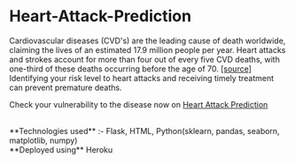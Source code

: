 # Heart-Attack-Prediction
Cardiovascular diseases (CVD's) are the leading cause of death worldwide, claiming the lives of an estimated 17.9 million people per year. Heart attacks and strokes account for more than four out of every five CVD deaths, with one-third of these deaths occurring before the age of 70. [[source]](https://www.who.int/health-topics/cardiovascular-diseases#tab=tab_1)
Identifying your risk level to heart attacks and receiving timely treatment can prevent premature deaths.
<br/>

Check your vulnerability to the disease now on [Heart Attack Prediction](https://heart-attack-prediction-ml-in.herokuapp.com/)

<br/>
**Technologies used** :- Flask, HTML, Python(sklearn, pandas, seaborn, matplotlib, numpy)
<br/>
**Deployed using** Heroku 
<br/>

